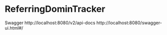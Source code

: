 # ReferringDominTracker
Swagger
http://localhost:8080/v2/api-docs
http://localhost:8080/swagger-ui.html#/
